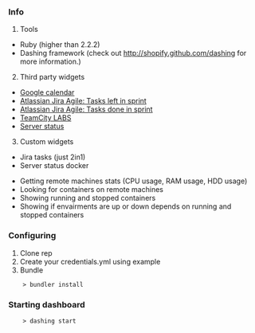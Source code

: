 ### Info ###

1. Tools
 - Ruby (higher than 2.2.2)
 - Dashing framework (check out http://shopify.github.com/dashing for more information.)
2. Third party widgets
 - [Google calendar](https://gist.github.com/jsyeo/39d3fde3afbffdd31093)
 - [Atlassian Jira Agile: Tasks left in sprint](https://github.com/SocialbitGmbH/DashingJiraTasksLeftWidget)
 - [Atlassian Jira Agile: Tasks done in sprint](https://github.com/SocialbitGmbH/DashingJiraTasksDoneWidget)
 - [TeamCity LABS](https://github.com/FizzBuzz791/TeamCity-LABS)
 - [Server status](https://gist.github.com/willjohnson/6313986)
3. Custom widgets
 - Jira tasks (just 2in1)
 - Server status docker
  + Getting remote machines stats (CPU usage, RAM usage, HDD usage)
  + Looking for containers on remote machines
  + Showing running and stopped containers
  + Showing if envairments are up or down depends on running and stopped containers 

### Configuring ###

1. Clone rep  
2. Create your credentials.yml using example
3. Bundle
```
    > bundler install
```
### Starting dashboard ###
```
    > dashing start
```

